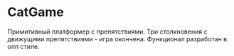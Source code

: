 # CatGame
Примитивный платформер с препятствиями.
Три столкновения с движущими препятствиями - игра окончена.
Функционал разработан в опп стиле.
